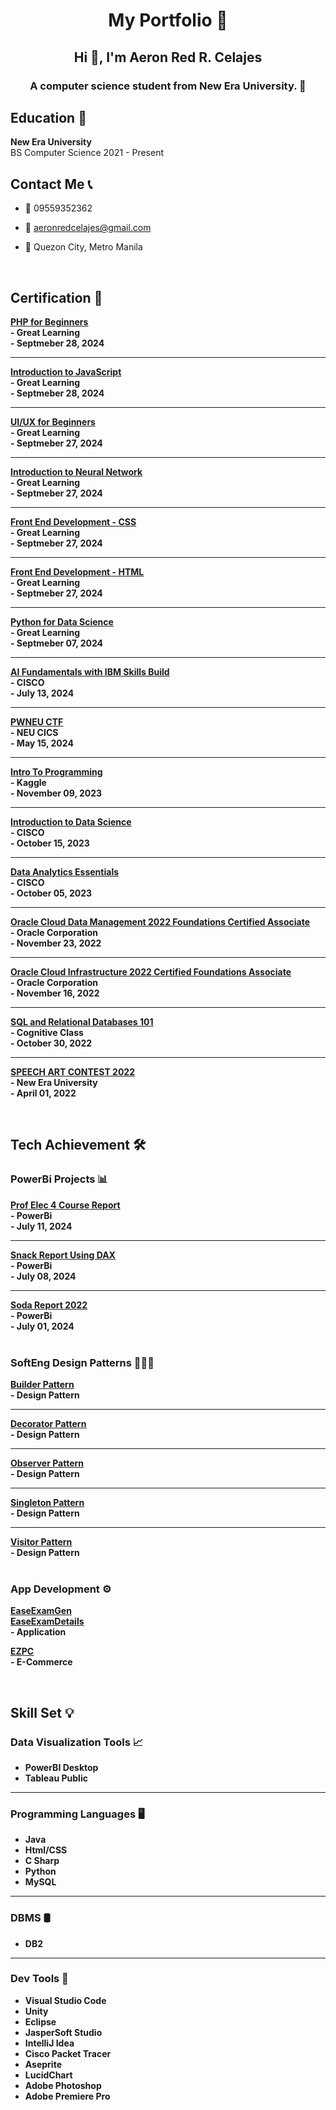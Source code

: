<h1 align="center">My Portfolio 💼</h1>
<h2 align="center">Hi 👋, I'm Aeron Red R. Celajes</h2>
<h3 align="center">A computer science student from New Era University. 🏫</h3>

## Education 📓
**New Era University**
<br>
BS Computer Science
2021 - Present

## Contact Me 📞

- 📱 09559352362

- 📧 aeronredcelajes@gmail.com

- 📍 Quezon City, Metro Manila

<br>
<h2>Certification 📜</h2>

[<ins>**PHP for Beginners**</ins>](https://www.mygreatlearning.com/certificate/INXZOHDD)
<br>
<b>- Great Learning</b>
<br>
<b>- Septmeber 28, 2024</b>
<br>
<hr>

[<ins>**Introduction to JavaScript**</ins>](https://www.mygreatlearning.com/certificate/KPWWCVHA)
<br>
<b>- Great Learning</b>
<br>
<b>- Septmeber 28, 2024</b>
<br>
<hr>

[<ins>**UI/UX for Beginners**</ins>](https://www.mygreatlearning.com/certificate/ESCDWWPS)
<br>
<b>- Great Learning</b>
<br>
<b>- Septmeber 27, 2024</b>
<br>
<hr>

[<ins>**Introduction to Neural Network**</ins>](https://www.mygreatlearning.com/certificate/EITTSTPV)
<br>
<b>- Great Learning</b>
<br>
<b>- Septmeber 27, 2024</b>
<br>
<hr>

[<ins>**Front End Development - CSS**</ins>](https://www.mygreatlearning.com/certificate/FZVHYDCA)
<br>
<b>- Great Learning</b>
<br>
<b>- Septmeber 27, 2024</b>
<br>
<hr>

[<ins>**Front End Development - HTML**</ins>](https://www.mygreatlearning.com/certificate/VPALWXWC)
<br>
<b>- Great Learning</b>
<br>
<b>- Septmeber 27, 2024</b>
<br>
<hr>

[<ins>**Python for Data Science**</ins>](https://www.mygreatlearning.com/certificate/TQGAMASI)
<br>
<b>- Great Learning</b>
<br>
<b>- Septmeber 07, 2024</b>
<br>
<hr>

[<ins>**AI Fundamentals with IBM Skills Build**</ins>](https://drive.google.com/file/d/1zi5v-EjZWa_qyGeQpc4wNa-nWNn5KD8m/view?usp=sharing)
<br>
<b>- CISCO</b>
<br>
<b>- July 13, 2024</b>
<br>
<hr>

[<ins>**PWNEU CTF**</ins>](https://drive.google.com/file/d/1oN7fT5SDEjH6qtPgcM-cxqQoS1Mu_kX5/view?usp=sharing)
<br>
<b>- NEU CICS</b>
<br>
<b>- May 15, 2024</b>
<br>
<hr>

[<ins>**Intro To Programming**</ins>](https://drive.google.com/file/d/127fjA-uKCApHkToV4ZNQ642srzgo5KrB/view?usp=sharing)
<br>
<b>- Kaggle</b>
<br>
<b>- November 09, 2023</b>
<br>
<hr>

[<ins>**Introduction to Data Science**</ins>](https://drive.google.com/file/d/1d-jE96c0It1LGV0uRDSdzbFf_cPjs8u9/view?usp=sharing)
<br>
<b>- CISCO</b>
<br>
<b>- October 15, 2023</b>
<br>
<hr>

[<ins>**Data Analytics Essentials**</ins>](https://drive.google.com/file/d/1BL_0-0sZOCQend5WVU8NcziYWM-eMU5t/view?usp=sharing)
<br>
<b>- CISCO</b>
<br>
<b>- October 05, 2023</b>
<br>
<hr>

[<ins>**Oracle Cloud Data Management 2022 Foundations Certified Associate**</ins>](https://catalog-education.oracle.com/pls/certview/sharebadge?id=A8FD3D34EF2E4BAE638028D5839CF292AB0E7FFD07FDF19BE5B2BC249F827BBD)
<br>
<b>- Oracle Corporation</b>
<br>
<b>- November 23, 2022</b>
<br>
<hr>

[<ins>**Oracle Cloud Infrastructure 2022 Certified Foundations Associate**</ins>](https://catalog-education.oracle.com/pls/certview/sharebadge?id=92F02056C20DC48A686FBCE410D7C568D2B47CBF7ADCFADCEFA1651F0B0CA3BB)
<br>
<b>- Oracle Corporation</b> 
<br>
<b>- November 16, 2022<b/>
<br>
<hr>

[<ins>**SQL and Relational Databases 101**</ins>](https://courses.cognitiveclass.ai/certificates/e2c243f430994fe9914404bb6279d18d)
<br>
<b>- Cognitive Class</b>
<br>
<b>- October 30, 2022</b>
<br>
<hr>

[<ins>**SPEECH ART CONTEST 2022**</ins>](https://drive.google.com/file/d/1_Pnbw035c794JBq_vKdsOXk0IZl11jFn/view?usp=sharing)
<br>
<b>- New Era University</b>
<br>
<b>- April 01, 2022</b>

<br>
<h2>Tech Achievement 🛠️</h2>

<h3>PowerBi Projects 📊</h3>

[<ins>**Prof Elec 4 Course Report**</ins>](https://app.powerbi.com/view?r=eyJrIjoiZDE0ZTVmMjEtODU3YS00MGI3LTkwNDMtNmJiYTczODVhYzljIiwidCI6ImM5NTVhODEwLWZiMzAtNDEyNS05Y2FlLTJiNjhhYzM1YWFmNCIsImMiOjEwfQ%3D%3D)
<br>
<b>- PowerBi</b> 
<br>
<b>- July 11, 2024<b/>
<br>
<hr>

[<ins>**Snack Report Using DAX**</ins>](https://app.powerbi.com/view?r=eyJrIjoiMmUxMDJhZjktYTVmZi00OWI0LWJkM2UtZTU0ODg4MGE4ZjVkIiwidCI6ImM5NTVhODEwLWZiMzAtNDEyNS05Y2FlLTJiNjhhYzM1YWFmNCIsImMiOjEwfQ%3D%3D)
<br>
<b>- PowerBi</b> 
<br>
<b>- July 08, 2024<b/>
<br>
<hr>

[<ins>**Soda Report 2022**</ins>](https://app.powerbi.com/view?r=eyJrIjoiZmI1MTQxMzQtYTRmOC00MzUyLThiMzUtYmFhNGI2NWM1M2I1IiwidCI6ImM5NTVhODEwLWZiMzAtNDEyNS05Y2FlLTJiNjhhYzM1YWFmNCIsImMiOjEwfQ%3D%3D)
<br>
<b>- PowerBi</b> 
<br>
<b>- July 01, 2024<b/>
<br>
<br>

<h3>SoftEng Design Patterns 👨🏻‍💻</h3>

[<ins>**Builder Pattern**</ins>](https://github.com/AeronRedCelajes/builderPattern)
<br>
<b>- Design Pattern</b> 
<br>
<hr>

[<ins>**Decorator Pattern**</ins>](https://github.com/AeronRedCelajes/decoratorPattern)
<br>
<b>- Design Pattern</b> 
<br>
<hr>

[<ins>**Observer Pattern**</ins>](https://github.com/AeronRedCelajes/observerPattern)
<br>
<b>- Design Pattern</b> 
<br>
<hr>

[<ins>**Singleton Pattern**</ins>](https://github.com/AeronRedCelajes/singletonPattern)
<br>
<b>- Design Pattern</b> 
<br>
<hr>

[<ins>**Visitor Pattern**</ins>](https://github.com/AeronRedCelajes/visitorPattern2)
<br>
<b>- Design Pattern</b> 
<br>
<br>

<h3>App Development ⚙️</h3>

[<ins>**EaseExamGen**</ins>](http://easeexamchatbot.pythonanywhere.com)
<br>
[<ins>**EaseExamDetails**</ins>](https://github.com/AeronRedCelajes/EaseExamGen)
<br>
<b>- Application</b> 
<br>

[<ins>**EZPC**</ins>](http://ez-peasy.free.nf)
<br>
<b>- E-Commerce</b> 
<br>

<br>
<h2>Skill Set 💡</h2>

<h3>Data Visualization Tools 📈</h3>
<ul>
  <li>PowerBI Desktop</li>
  <li>Tableau Public</li>
</ul>

<hr>

<h3>Programming Languages 🖥️</h3>
<ul>
  <li>Java</li>
  <li>Html/CSS</li>
  <li>C Sharp</li>
  <li>Python</li>
  <li>MySQL</li>
</ul>

<hr>

<h3>DBMS 🛢️</h3>
<ul>
  <li>DB2</li>
</ul>

<hr>

<h3>Dev Tools 🔧</h3>
<ul>
  <li>Visual Studio Code</li>
  <li>Unity</li>
  <li>Eclipse</li>
  <li>JasperSoft Studio</li>
  <li>IntelliJ Idea</li>
  <li>Cisco Packet Tracer</li>
  <li>Aseprite</li>
  <li>LucidChart</li>
  <li>Adobe Photoshop</li>
  <li>Adobe Premiere Pro</li>
</ul>
